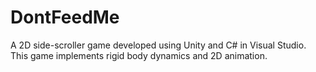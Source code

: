 # DontFeedMe
A 2D side-scroller game developed using Unity and C# in Visual Studio. This game implements rigid body dynamics and 2D animation.
